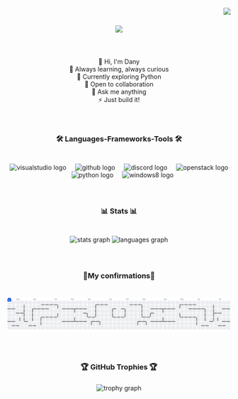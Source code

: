 <br clear="both">

<img align="right" src="https://visitor-badge.laobi.icu/badge?page_id=DanyRJ.DanyRJ&left_color=darksalmon&right_color=darkgray&left_text=Professionals"  />

###

<br clear="both">

<div align="center">
  <img height="320" src="https://i.imgur.com/pAsEEHY.gif"  />
</div>

###

<br clear="both">

<p align="center">👋 Hi, I'm Dany  <br>🌱 Always learning, always curious  <br>🐍 Currently exploring Python  <br>🤝 Open to collaboration  <br>💬 Ask me anything  <br>⚡ Just build it!</p>

###

<br clear="both">

<h3 align="center">🛠️ Languages-Frameworks-Tools 🛠️</h3>

###

<br clear="both">

<div align="center">
  <img src="https://cdn.jsdelivr.net/gh/devicons/devicon/icons/visualstudio/visualstudio-plain.svg" height="30" alt="visualstudio logo"  />
  <img width="12" />
  <img src="https://skillicons.dev/icons?i=github" height="30" alt="github logo"  />
  <img width="12" />
  <img src="https://cdn.simpleicons.org/discord/5865F2" height="30" alt="discord logo"  />
  <img width="12" />
  <img src="https://cdn.simpleicons.org/openstack/ED1944" height="30" alt="openstack logo"  />
  <img width="12" />
  <img src="https://cdn.jsdelivr.net/gh/devicons/devicon/icons/python/python-original.svg" height="30" alt="python logo"  />
  <img width="12" />
  <img src="https://cdn.jsdelivr.net/gh/devicons/devicon/icons/windows8/windows8-original.svg" height="30" alt="windows8 logo"  />
</div>

###

<br clear="both">

<h3 align="center">📊 Stats 📊</h3>

###

<br clear="both">

<div align="center">
  <img src="https://github-readme-stats.vercel.app/api?username=DanyWorksDev&hide_title=false&hide_rank=false&show_icons=true&include_all_commits=true&count_private=true&disable_animations=false&theme=calm&locale=en&hide_border=false&order=1" height="150" alt="stats graph"  />
  <img src="https://github-readme-stats.vercel.app/api/top-langs?username=DanyWorksDev&locale=en&hide_title=false&layout=compact&card_width=320&langs_count=5&theme=calm&hide_border=false&order=2" height="150" alt="languages graph"  />
</div>

###

<br clear="both">

<h3 align="center">🐍My confirmations🐍</h3>

###

<br clear="both">

<picture>
  <source media="(prefers-color-scheme: dark)" srcset="https://raw.githubusercontent.com/DanyWorksDev/DanyWorksDev/output/pacman-contribution-graph-dark.svg">
  <source media="(prefers-color-scheme: light)" srcset="https://raw.githubusercontent.com/DanyWorksDev/DanyWorksDev/output/pacman-contribution-graph.svg">
  <img alt="pacman contribution graph" src="https://raw.githubusercontent.com/DanyWorksDev/DanyWorksDev/output/pacman-contribution-graph.svg">
</picture>

###

<br clear="both">

<h3 align="center">🏆 GitHub Trophies 🏆</h3>

###

<div align="center">
  <img src="https://github-profile-trophy.vercel.app?username=DanyWorksDev&theme=chalk&column=-1&row=1&margin-w=10&margin-h=8&no-bg=true&no-frame=true&order=4" height="150" alt="trophy graph"  />
</div>

###
